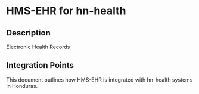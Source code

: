 # HMS-EHR for hn-health

## Description

Electronic Health Records

## Integration Points

This document outlines how HMS-EHR is integrated with hn-health systems in Honduras.
